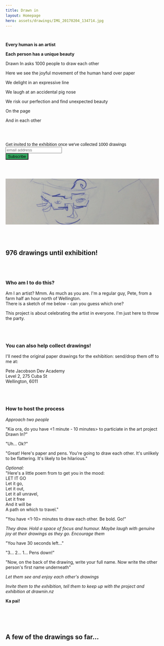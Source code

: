 ```yaml
---
title: Drawn in
layout: Homepage
hero: assets/drawings/IMG_20170204_134714.jpg
---
```

<br>

**Every human is an artist**  

**Each person has a unique beauty**  

Drawn In asks 1000 people to draw each other

Here we see the joyful movement of the human hand over paper

We delight in an expressive line  

We laugh at an accidental pig nose  

We risk our perfection and find unexpected beauty

On the page

And in each other

<br><br>

<!-- Begin MailChimp Signup Form -->
<link href="//cdn-images.mailchimp.com/embedcode/horizontal-slim-10_7.css" rel="stylesheet" type="text/css">
<style type="text/css">
	#mc_embed_signup{clear:left; font:14px Helvetica,Arial,sans-serif; width:100%;}
	/* Add your own MailChimp form style overrides in your site stylesheet or in this style block.
	   We recommend moving this block and the preceding CSS link to the HEAD of your HTML file. */
</style>
<div id="mc_embed_signup">
<form action="//drawnin.us15.list-manage.com/subscribe/post?u=46dbf5fdbca43a68f20f6ee3b&amp;id=9751daadef" method="post" id="mc-embedded-subscribe-form" name="mc-embedded-subscribe-form" class="validate" target="_blank" novalidate>
    <div id="mc_embed_signup_scroll">
	<label for="mce-EMAIL">Get invited to the exhibition once we've collected 1000 drawings</label>
	<input type="email" value="" name="EMAIL" class="email" id="mce-EMAIL" placeholder="email address" required>
    <!-- real people should not fill this in and expect good things - do not remove this or risk form bot signups-->
    <div style="position: absolute; left: -5000px;" aria-hidden="true"><input type="text" name="b_46dbf5fdbca43a68f20f6ee3b_9751daadef" tabindex="-1" value=""></div>
    <div class="clear"><input type="submit" value="Subscribe" style="background:#34A65F;" name="subscribe" id="mc-embedded-subscribe" class="button"></div>
    </div>
</form>
</div>

<!--End mc_embed_signup-->

<br><br>

<div height="100" overflow="hidden">
  <img alt="" src="assets/drawings/IMG_20170204_134756 (copy).jpg" class="content-break-image" maxWidth="100" display="relative"/>
</div>

<br><br>

## 976 drawings until exhibition!

<br><br>

### Who am I to do this?
Am I an artist? Mmm. As much as you are. 
I'm a regular guy, Pete, from a farm half an hour north of Wellington.  
There is a sketch of me below - can you guess which one?  

This project is about celebrating the artist in everyone. 
I'm just here to throw the party.

<br><br>

### You can also help collect drawings!

I'll need the original paper drawings for the exhibition: send/drop them off to me at:  

Pete Jacobson
Dev Academy  
Level 2, 275 Cuba St  
Wellington, 6011  

<br><br>

### How to host the process
*Approach two people*  

"Kia ora, do you have <1 minute - 10 minutes> to particiate in the art project Drawn In?"  

"Uh... Ok?"  

"Great! Here's paper and pens. You're going to draw each other. It's unlikely to be flattering. It's likely to be hilarious."  

*Optional:*  
"Here's a little poem from <Leunig> to get you in the mood:  
LET IT GO  
Let it go,  
Let it out,  
Let it all unravel,  
Let it free  
And it will be  
A path on which to travel."  

"You have <1-10> minutes to draw each other. Be bold. Go!"

*They draw. Hold a space of focus and humour. Maybe laugh with genuine joy at their drawings as they go. Encourage them*

"You have 30 seconds left..."  

"3... 2... 1... Pens down!"

"Now, on the back of the drawing, write your full name. Now write the other person's first name underneath"

*Let them see and enjoy each other's drawings*  

*Invite them to the exhibition, tell them to keep up with the project and exhibition at drawnin.nz*

**Ka pai!**
<br><br><br><br><br>

## A few of the drawings so far...
